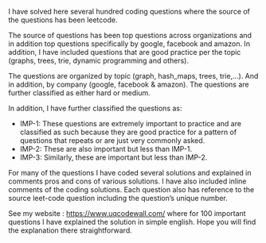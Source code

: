 

I have solved here several hundred coding questions where the source of the questions has been leetcode. 

The source of questions has been top questions across organizations and in addition top questions 
specifically by google, facebook and amazon. In addition, I have included questions that are good practice 
per the topic (graphs, trees, trie, dynamic programming and others).

The questions are organized by topic (graph, hash_maps, trees, trie,…). And in addition, by company (google, facebook & amazon). 
The questions are further classified as either hard or medium.

In addition, I have further classified the questions as:
-	IMP-1: These questions are extremely important to practice and are classified as such because they are good practice for a pattern of questions that repeats or are just very commonly asked.
-	IMP-2: These are also important but less than IMP-1.
-	IMP-3: Similarly, these are important but less than IMP-2.

For many of the questions I have coded several solutions and explained in comments pros and cons of various solutions. 
I have also included inline comments of the coding solutions. 
Each question also has reference to the source leet-code question including the question’s unique number.

See my website : https://www.uqcodewall.com/ where for 100 important questions I have explained the solution in 
 simple english. Hope you will find the explanation there straightforward. 
